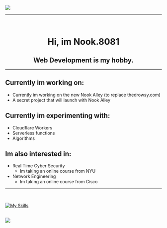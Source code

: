 <img src="https://placehold.co/800x200"></img>
<hr>
<br>
<center>
        <h1 style="border-bottom:0px;">Hi, im Nook.8081</h1>
        <h2 style="border-bottom:0px;">Web Development is my hobby.</h2>
        <hr>
</center>

## Currently im working on:
* Currently im working on the new Nook Alley (to replace thedrowsy.com)
* A secret project that will launch with Nook Alley

## Currently im experimenting with:
* Cloudflare Workers
* Serverless functions
* Algorithms

## Im also interested in:
* Real Time Cyber Security
    * Im taking an online course from NYU
* Network Engineering
    * Im taking an online course from Cisco

<hr><br>

[![My Skills](https://skillicons.dev/icons?i=js,html,css,sass,aws,bash,cloudflare,debian,bots,docker,dotnet,electron,express,figma,git,github,heroku,nginx,nodejs,npm,windows&theme=light)](https://skillicons.dev)

<br>
<a href="https://github.com/ryo-ma/github-profile-trophy"><img src="https://github-profile-trophy.vercel.app/?username=bcat1023"></img></a>
